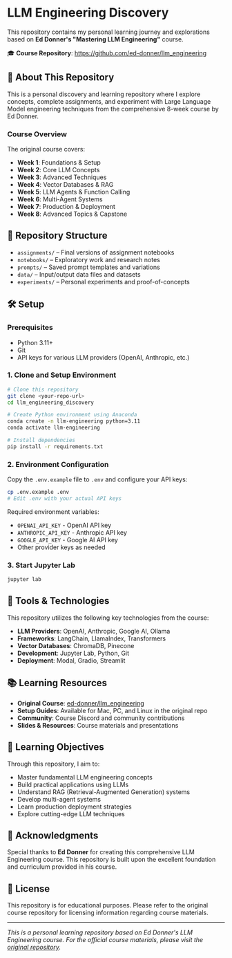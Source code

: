 # LLM Engineering Discovery

This repository contains my personal learning journey and explorations based on **Ed Donner's "Mastering LLM Engineering"** course.

🎓 **Course Repository**: https://github.com/ed-donner/llm_engineering

## 📖 About This Repository

This is a personal discovery and learning repository where I explore concepts, complete assignments, and experiment with Large Language Model engineering techniques from the comprehensive 8-week course by Ed Donner.

### Course Overview

The original course covers:

- **Week 1**: Foundations & Setup
- **Week 2**: Core LLM Concepts
- **Week 3**: Advanced Techniques
- **Week 4**: Vector Databases & RAG
- **Week 5**: LLM Agents & Function Calling
- **Week 6**: Multi-Agent Systems
- **Week 7**: Production & Deployment
- **Week 8**: Advanced Topics & Capstone

## 📁 Repository Structure

- `assignments/` – Final versions of assignment notebooks
- `notebooks/` – Exploratory work and research notes
- `prompts/` – Saved prompt templates and variations
- `data/` – Input/output data files and datasets
- `experiments/` – Personal experiments and proof-of-concepts

## 🛠️ Setup

### Prerequisites

- Python 3.11+
- Git
- API keys for various LLM providers (OpenAI, Anthropic, etc.)

### 1. Clone and Setup Environment

```bash
# Clone this repository
git clone <your-repo-url>
cd llm_engineering_discovery

# Create Python environment using Anaconda
conda create -n llm-engineering python=3.11
conda activate llm-engineering

# Install dependencies
pip install -r requirements.txt
```

### 2. Environment Configuration

Copy the `.env.example` file to `.env` and configure your API keys:

```bash
cp .env.example .env
# Edit .env with your actual API keys
```

Required environment variables:

- `OPENAI_API_KEY` - OpenAI API key
- `ANTHROPIC_API_KEY` - Anthropic API key
- `GOOGLE_API_KEY` - Google AI API key
- Other provider keys as needed

### 3. Start Jupyter Lab

```bash
jupyter lab
```

## 🔧 Tools & Technologies

This repository utilizes the following key technologies from the course:

- **LLM Providers**: OpenAI, Anthropic, Google AI, Ollama
- **Frameworks**: LangChain, LlamaIndex, Transformers
- **Vector Databases**: ChromaDB, Pinecone
- **Development**: Jupyter Lab, Python, Git
- **Deployment**: Modal, Gradio, Streamlit

## 📚 Learning Resources

- **Original Course**: [ed-donner/llm_engineering](https://github.com/ed-donner/llm_engineering)
- **Setup Guides**: Available for Mac, PC, and Linux in the original repo
- **Community**: Course Discord and community contributions
- **Slides & Resources**: Course materials and presentations

## 🎯 Learning Objectives

Through this repository, I aim to:

- Master fundamental LLM engineering concepts
- Build practical applications using LLMs
- Understand RAG (Retrieval-Augmented Generation) systems
- Develop multi-agent systems
- Learn production deployment strategies
- Explore cutting-edge LLM techniques

## 🙏 Acknowledgments

Special thanks to **Ed Donner** for creating this comprehensive LLM Engineering course. This repository is built upon the excellent foundation and curriculum provided in his course.

## 📄 License

This repository is for educational purposes. Please refer to the original course repository for licensing information regarding course materials.

---

_This is a personal learning repository based on Ed Donner's LLM Engineering course. For the official course materials, please visit the [original repository](https://github.com/ed-donner/llm_engineering)._
